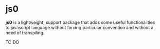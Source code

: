 # js0

**js0** is a lightweight, support package that adds some useful functionalities to javascript language without forcing particular convention and without a need of transpiling.

TO DO